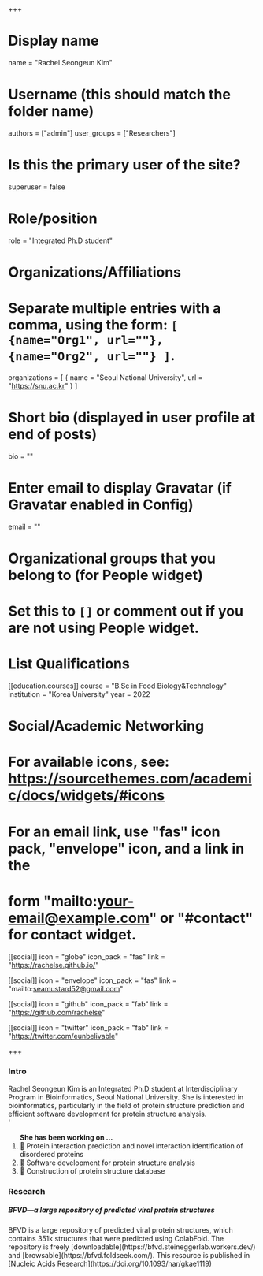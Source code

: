 +++

# Display name
name = "Rachel Seongeun Kim"


# Username (this should match the folder name)
authors = ["admin"]
user_groups = ["Researchers"]
# Is this the primary user of the site?
superuser = false

# Role/position
role = "Integrated Ph.D student"

# Organizations/Affiliations
#   Separate multiple entries with a comma, using the form: `[ {name="Org1", url=""}, {name="Org2", url=""} ]`.
organizations = [ { name = "Seoul National University", url = "https://snu.ac.kr" } ]

# Short bio (displayed in user profile at end of posts)
bio = ""

# Enter email to display Gravatar (if Gravatar enabled in Config)
email = ""


# Organizational groups that you belong to (for People widget)
#   Set this to `[]` or comment out if you are not using People widget.

# List Qualifications
[[education.courses]]
  course = "B.Sc in Food Biology&Technology"
  institution = "Korea University"
  year = 2022

# Social/Academic Networking
# For available icons, see: https://sourcethemes.com/academic/docs/widgets/#icons
#   For an email link, use "fas" icon pack, "envelope" icon, and a link in the
#   form "mailto:your-email@example.com" or "#contact" for contact widget.

[[social]]
  icon = "globe"
  icon_pack = "fas"
  link = "https://rachelse.github.io/"

[[social]]
  icon = "envelope"
  icon_pack = "fas"
  link = "mailto:seamustard52@gmail.com"

[[social]]
  icon = "github"
  icon_pack = "fab"
  link = "https://github.com/rachelse"

[[social]]
  icon = "twitter"
  icon_pack = "fab"
  link = "https://twitter.com/eunbelivable"
  
+++

<h3/>Intro</h3>
Rachel Seongeun Kim is an Integrated Ph.D student at Interdisciplinary Program in Bioinformatics, Seoul National University. She is interested in bioinformatics, particularly in the field of protein structure prediction and efficient software development for protein structure analysis. <br>'
<ol> <b>She has been working on ...</b>
  <li>🧬 Protein interaction prediction and novel interaction identification of disordered proteins</li>
  <li>🧬 Software development for protein structure analysis</li>
  <li>🧬 Construction of protein structure database</li>
</ol>

<h3/>Research</h3>
<h5/>BFVD—a large repository of predicted viral protein structures</h5>
BFVD is a large repository of predicted viral protein structures, which contains 351k structures that were predicted using ColabFold. The repository is freely [downloadable](https://bfvd.steineggerlab.workers.dev/) and [browsable](https://bfvd.foldseek.com/). This resource is published in [Nucleic Acids Research](https://doi.org/10.1093/nar/gkae1119)<br>
